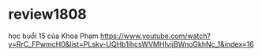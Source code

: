# review1808
học buổi 15 của Khoa Phạm https://www.youtube.com/watch?v=RrC_FPwmcH0&list=PLskv-UQHb1ihcsWVMHIvjjBWnoGkhNc_1&index=16
